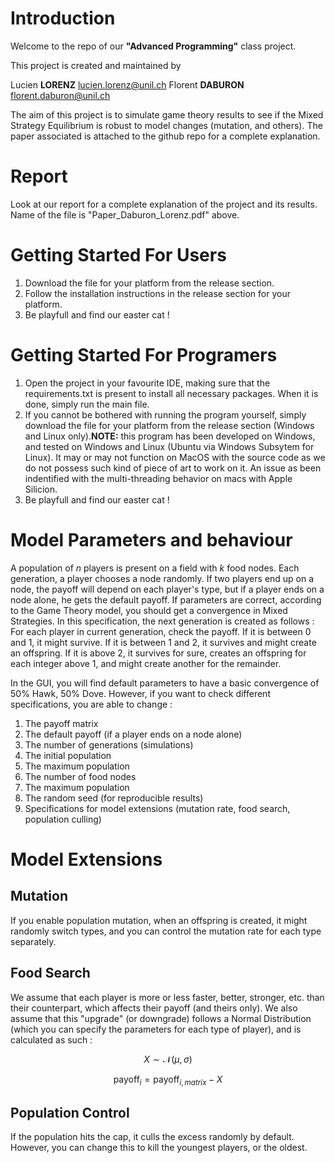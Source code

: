# Introduction

Welcome to the repo of our **"Advanced Programming"** class project.

This project is created and maintained by 

Lucien **LORENZ**  lucien.lorenz@unil.ch
Florent **DABURON**	florent.daburon@unil.ch

The aim of this project is to simulate game theory results to see if the Mixed Strategy Equilibrium is robust to model changes (mutation, and others). The paper associated is attached to the github repo for a complete explanation.

# Report
Look at our report for a complete explanation of the project and its results. Name of the file is "Paper_Daburon_Lorenz.pdf" above.

# Getting Started For Users
1. Download the file for your platform from the release section.
2. Follow the installation instructions in the release section for your platform.
3. Be playfull and find our easter cat !

# Getting Started For Programers

1. Open the project in your favourite IDE, making sure that the requirements.txt is present to install all necessary packages. When it is done, simply run the main file.
2. If you cannot be bothered with running the program yourself, simply download the file for your platform from the release section (Windows and Linux only).**NOTE:** this program has been developed on Windows, and tested on Windows and Linux (Ubuntu via Windows Subsytem for Linux). It may or may not function on MacOS with the source code as we do not possess such kind of piece of art to work on it. An issue as been indentified with the multi-threading behavior on macs with Apple Silicion.
3. Be playfull and find our easter cat !

# Model Parameters and behaviour

A population of *n* players is present on a field with *k* food nodes. Each generation, a player chooses a node randomly. If two players end up on a node, the payoff will depend on each player's type, but if a player ends on a node alone, he gets the default payoff.
If parameters are correct, according to the Game Theory model, you should get a convergence in Mixed Strategies.
In this specification, the next generation is created as follows :
For each player in current generation, check the payoff. If it is between 0 and 1, it might survive. If it is between 1 and 2, it survives and might create an offspring. If it is above 2, it survives for sure, creates an offspring for each integer above 1, and might create another for the remainder.

In the GUI, you will find default parameters to have a basic convergence of 50% Hawk, 50% Dove. However, if you want to check different specifications, you are able to change :

1. The payoff matrix
2. The default payoff (if a player ends on a node alone)
3. The number of generations (simulations)
4. The initial population
5. The maximum population
6. The number of food nodes
7. The maximum population
8. The random seed (for reproducible results)
9. Specifications for model extensions (mutation rate, food search, population culling)

# Model Extensions

## Mutation

If you enable population mutation, when an offspring is created, it might randomly switch types, and you can control the mutation rate for each type separately.

## Food Search

We assume that each player is more or less faster, better, stronger, etc. than their counterpart, which affects their payoff (and theirs only). We also assume that this "upgrade" (or downgrade) follows a Normal Distribution (which you can specify the parameters for each type of player), and is calculated as such :
```math
X \sim \mathcal{N}(\mu, \sigma)
```
```math
\text{payoff}_i = \text{payoff}_{i,matrix} - X
```
## Population Control

If the population hits the cap, it culls the excess randomly by default. However, you can change this to kill the youngest players, or the oldest.

